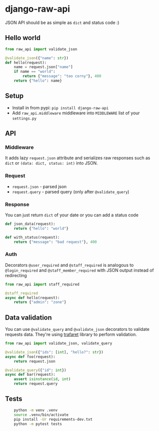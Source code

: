 django-raw-api
==============
JSON API should be as simple as `dict` and status code :)

Hello world
-----------
```python
from raw_api import validate_json

@validate_json({"name": str})
def hello(request):
    name = request.json["name"]
    if name == "world":
        return {"message": "too corny"}, 400
    return {"hello": name}
```

Setup
-----
- Install in from pypi: `pip install django-raw-api`
- Add `raw_api.middleware` middleware into `MIDDLEWARE` list of your `settings.py`

API
---
### Middleware
It adds lazy `request.json` attribute and serializes raw responses such as
`dict` or `(data: dict, status: int)` into JSON.

### Request

- `request.json` - parsed json
- `request.query` - parsed query (only after `@validate_query`)


### Response
You can just return `dict` of your date or you can add a status code

```python
def json_data(request):
    return {"hello": "world"}

def with_status(request):
    return {"message": "bad request"}, 400
```


### Auth
Decorators `@user_required` and `@staff_required` is analogous to
`@login_required` and  `@staff_member_required` with JSON output instead of
redirecting

```python
from raw_api import staff_required

@staff_required
async def hello(request):
    return {"admin": "zone"}
```


Data validation
---------------
You can use `@validate_query` and `@validate_json` decorators
to validate requests data. They're using [trafaret][] library to perform
validation.

```python
from raw_api import validate_json, validate_query

@validate_json({"ids": [int], "hello?": str})
async def foo(request):
    return request.json

@validate_query({"id": int})
async def bar(request):
    assert isinstance(id, int)
    return request.query
```


Tests
-----
```bash
    python -m venv .venv
    source .venv/bin/activate
    pip install -Ur requirements-dev.txt
    python -m pytest tests
```

[trafaret]: https://github.com/Deepwalker/trafaret
